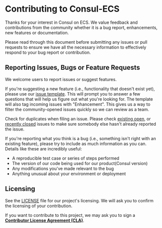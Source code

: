 # Contributing to Consul-ECS

Thanks for your interest in Consul on ECS. We value feedback and contributions from the community whether it is a bug report, enhancements, new features or documentation.

Please read through this document before submitting any issues or pull requests to ensure we have all the necessary 
information to effectively respond to your bug report or contribution.


## Reporting Issues, Bugs or Feature Requests

We welcome users to report issues or suggest features.

If you're suggesting a new feature (i.e., functionality that doesn't exist yet), please use our [issue template](https://github.com/hashicorp/consul-ecs/issues).  This will prompt you to answer a few questions that will help us figure out what you're looking for.  The template will also tag incoming issues with "Enhancement".  This gives us a way to filter the community-opened issues quickly so we can review as a team.

Check for duplicates when filing an issue. Please check [existing open](https://github.com/hashicorp/consul-ecs/issues), or [recently closed](https://github.com/hashicorp/consul-ecs/issues?q=is%3Aissue+is%3Aclosed) issues to make sure somebody else hasn't already reported the issue. 


If you're reporting what you think is a bug (i.e., something isn't right with an existing feature), please try to include as much information as you can. Details like these are incredibly useful:

* A reproducible test case or series of steps performed
* The version of our code being used for our product(Consul version)
* Any modifications you've made relevant to the bug
* Anything unusual about your environment or deployment


## Licensing

See the [LICENSE](https://github.com/hashicorp/consul-ecs/blob/main/LICENSE.md) file for our project's licensing. We will ask you to confirm the licensing of your contribution.

If you want to contribute to this project, we may ask you to sign a **[Contributor License Agreement (CLA)](https://www.hashicorp.com/cla)**.